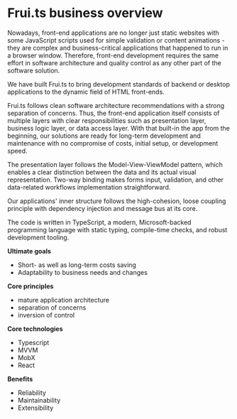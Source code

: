 # Frui.ts business overview

Nowadays, front-end applications are no longer just static websites with some JavaScript scripts used for simple validation or content animations - they are complex and business-critical applications that happened to run in a browser window. Therefore, front-end development requires the same effort in software architecture and quality control as any other part of the software solution.

We have built Frui.ts to bring development standards of backend or desktop applications to the dynamic field of HTML front-ends.

Frui.ts follows clean software architecture recommendations with a strong separation of concerns. Thus, the front-end application itself consists of multiple layers with clear responsibilities such as presentation layer, business logic layer, or data access layer. With that built-in the app from the beginning, our solutions are ready for long-term development and maintenance with no compromise of costs, initial setup, or development speed.

The presentation layer follows the Model-View-ViewModel pattern, which enables a clear distinction between the data and its actual visual representation. Two-way binding makes forms input, validation, and other data-related workflows implementation straightforward.

Our applications' inner structure follows the high-cohesion, loose coupling principle with dependency injection and message bus at its core.

The code is written in TypeScript, a modern, Microsoft-backed programming language with static typing, compile-time checks, and robust development tooling.

**Ultimate goals**
 - Short- as well as long-term costs saving
 - Adaptability to business needs and changes

**Core principles**
 - mature application architecture
 - separation of concerns
 - inversion of control

**Core technologies**
 - Typescript
 - MVVM
 - MobX
 - React

**Benefits**
 - Reliability
 - Maintainability
 - Extensibility

